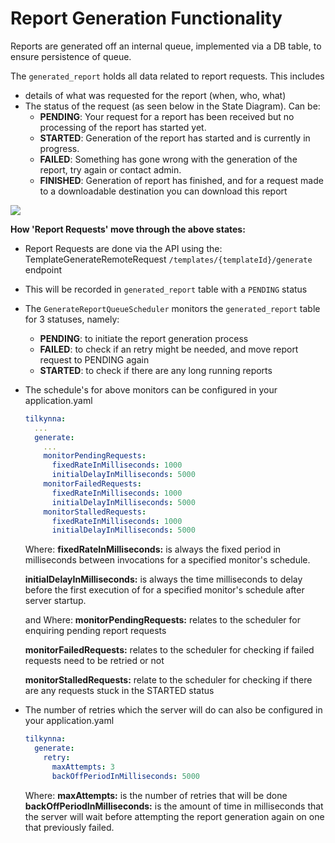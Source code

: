 # Report Generation Functionality

Reports are generated off an internal queue, implemented via a DB table, to ensure persistence of queue. 

The `generated_report` holds all data related to report requests. This includes

- details of what was requested for the report (when, who, what)
- The status of the request (as seen below in the State Diagram). Can be:
  - **PENDING**: Your request for a report has been received but no processing of the report has started yet. 
  - **STARTED**: Generation of the report has started and is currently in progress.
  - **FAILED**: Something has gone wrong with the generation of the report, try again or contact admin. 
  - **FINISHED**: Generation of report has finished, and for a request made to a downloadable destination you can download this report 



![](Tilkynna_GenerateReportRequest_StateDiagram.jpeg)

**How 'Report Requests' move through the above states:**

- Report Requests are done via the API using the: 
  ​	TemplateGenerateRemoteRequest `/templates/{templateId}/generate` endpoint

- This will be recorded in `generated_report` table with a `PENDING` status

- The `GenerateReportQueueScheduler` monitors the `generated_report` table  for 3 statuses, namely:

  - **PENDING**: to initiate the report generation process
  - **FAILED**: to check if an retry might be needed, and move report request to PENDING again
  - **STARTED**: to check if there are any long running reports 

- The schedule's for above monitors can be configured in your application.yaml 

  ```yaml
  tilkynna:
    ...
    generate: 
      ...
      monitorPendingRequests: 
        fixedRateInMilliseconds: 1000
        initialDelayInMilliseconds: 5000
      monitorFailedRequests: 
        fixedRateInMilliseconds: 1000
        initialDelayInMilliseconds: 5000
      monitorStalledRequests: 
        fixedRateInMilliseconds: 1000
        initialDelayInMilliseconds: 5000
  ```

  Where:
    **fixedRateInMilliseconds:** is always the fixed period in milliseconds between invocations for a specified monitor's schedule. 

    **initialDelayInMilliseconds:** is always the time milliseconds to delay before the first execution of for a specified monitor's schedule after server startup.

  and Where: 
    **monitorPendingRequests:** relates to the scheduler for enquiring pending report requests

    **monitorFailedRequests:** relates to the scheduler for checking if failed requests need to be retried or not

    **monitorStalledRequests:**  relate to the scheduler for checking if there are any requests stuck in the STARTED status 

- The number of retries which the server will do can also be  configured in your application.yaml

  ```yaml
  tilkynna:
    generate: 
      retry: 
        maxAttempts: 3
        backOffPeriodInMilliseconds: 5000
  ```

  Where:
     **maxAttempts:**  is the number of retries that will be done
     **backOffPeriodInMilliseconds:** is the amount of time in milliseconds that the server will wait before attempting the report generation again on one that previously failed. 

